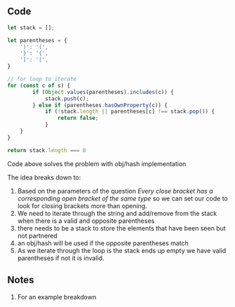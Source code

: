 ## Code
``` js
let stack = [];

let parentheses = {
	')': '(',
	'}': '{',
	']': '[',
}

// for loop to iterate
for (const c of s) {
		if (Object.values(parentheses).includes(c)) {
			stack.push(c);
		} else if (parentheses.hasOwnProperty(c)) {
			if (!stack.length || parentheses[c] !== stack.pop()) {
				return false;
			}
	}
}

return stack.length === 0
```
Code above solves the problem with obj/hash implementation

The idea breaks down to:
1. Based on the parameters of the question _Every close bracket has a corresponding open bracket of the same type_ so we can set our code to look for closing brackets more than opening.
2. We need to iterate through the string and add/remove from the stack when there is a valid and opposite parentheses
3. there needs to be a stack to store the elements that have been seen but not partnered
4. an obj/hash will be used if the opposite parentheses match
5. As we iterate through the loop is the stack ends up empty we have valid parentheses if not it is invalid.
## Notes
1. For an example breakdown
